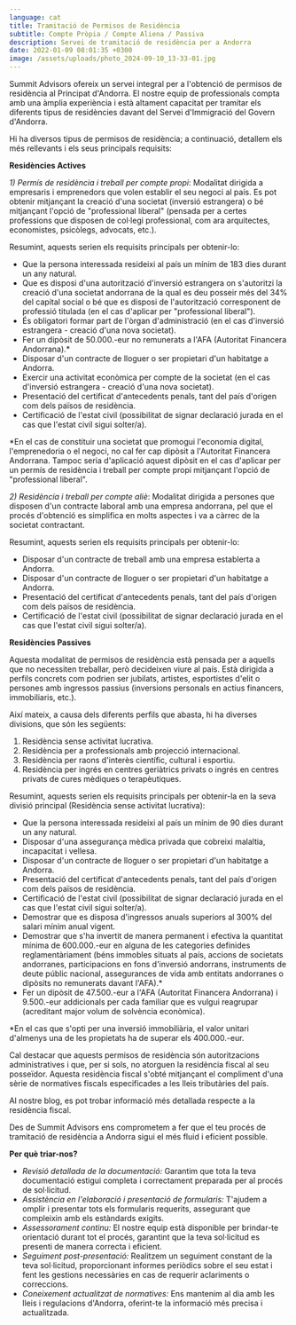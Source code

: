 ```yaml
---
language: cat
title: Tramitació de Permisos de Residència
subtitle: Compte Pròpia / Compte Aliena / Passiva
description: Servei de tramitació de residència per a Andorra
date: 2022-01-09 08:01:35 +0300
image: /assets/uploads/photo_2024-09-10_13-33-01.jpg
---
```

Summit Advisors ofereix un servei integral per a l'obtenció de permisos de residència al Principat d'Andorra. El nostre equip de professionals compta amb una àmplia experiència i està altament capacitat per tramitar els diferents tipus de residències davant del Servei d'Immigració del Govern d'Andorra.

Hi ha diversos tipus de permisos de residència; a continuació, detallem els més rellevants i els seus principals requisits:

**Residències Actives**

*1) Permís de residència i treball per compte propi*: Modalitat dirigida a empresaris i emprenedors que volen establir el seu negoci al país. Es pot obtenir mitjançant la creació d'una societat (inversió estrangera) o bé mitjançant l'opció de "professional liberal" (pensada per a certes professions que disposen de col·legi professional, com ara arquitectes, economistes, psicòlegs, advocats, etc.).

Resumint, aquests serien els requisits principals per obtenir-lo:

* Que la persona interessada resideixi al país un mínim de 183 dies durant un any natural.
* Que es disposi d'una autorització d'inversió estrangera on s'autoritzi la creació d'una societat andorrana de la qual es deu posseir més del 34% del capital social o bé que es disposi de l'autorització corresponent de professió titulada (en el cas d'aplicar per "professional liberal").
* És obligatori formar part de l'òrgan d'administració (en el cas d'inversió estrangera - creació d'una nova societat).
* Fer un dipòsit de 50.000.-eur no remunerats a l'AFA (Autoritat Financera Andorrana).*
* Disposar d'un contracte de lloguer o ser propietari d'un habitatge a Andorra.
* Exercir una activitat econòmica per compte de la societat (en el cas d'inversió estrangera - creació d'una nova societat).
* Presentació del certificat d'antecedents penals, tant del país d'origen com dels països de residència.
* Certificació de l'estat civil (possibilitat de signar declaració jurada en el cas que l'estat civil sigui solter/a).

\*En el cas de constituir una societat que promogui l'economia digital, l'emprenedoria o el negoci, no cal fer cap dipòsit a l'Autoritat Financera Andorrana. Tampoc seria d'aplicació aquest dipòsit en el cas d'aplicar per un permís de residència i treball per compte propi mitjançant l'opció de "professional liberal".

*2) Residència i treball per compte aliè*: Modalitat dirigida a persones que disposen d'un contracte laboral amb una empresa andorrana, pel que el procés d'obtenció es simplifica en molts aspectes i va a càrrec de la societat contractant.

Resumint, aquests serien els requisits principals per obtenir-lo:

* Disposar d'un contracte de treball amb una empresa establerta a Andorra.
* Disposar d'un contracte de lloguer o ser propietari d'un habitatge a Andorra.
* Presentació del certificat d'antecedents penals, tant del país d'origen com dels països de residència.
* Certificació de l'estat civil (possibilitat de signar declaració jurada en el cas que l'estat civil sigui solter/a).

**Residències Passives**

Aquesta modalitat de permisos de residència està pensada per a aquells que no necessiten treballar, però decideixen viure al país. Està dirigida a perfils concrets com podrien ser jubilats, artistes, esportistes d'elit o persones amb ingressos passius (inversions personals en actius financers, immobiliaris, etc.).

Així mateix, a causa dels diferents perfils que abasta, hi ha diverses divisions, que són les següents:

1. Residència sense activitat lucrativa.
2. Residència per a professionals amb projecció internacional.
3. Residència per raons d'interès científic, cultural i esportiu.
4. Residència per ingrés en centres geriàtrics privats o ingrés en centres privats de cures mèdiques o terapèutiques.

Resumint, aquests serien els requisits principals per obtenir-la en la seva divisió principal (Residència sense activitat lucrativa):

* Que la persona interessada resideixi al país un mínim de 90 dies durant un any natural.
* Disposar d'una assegurança mèdica privada que cobreixi malaltia, incapacitat i vellesa.
* Disposar d'un contracte de lloguer o ser propietari d'un habitatge a Andorra.
* Presentació del certificat d'antecedents penals, tant del país d'origen com dels països de residència.
* Certificació de l'estat civil (possibilitat de signar declaració jurada en el cas que l'estat civil sigui solter/a).
* Demostrar que es disposa d'ingressos anuals superiors al 300% del salari mínim anual vigent.
* Demostrar que s'ha invertit de manera permanent i efectiva la quantitat mínima de 600.000.-eur en alguna de les categories definides reglamentàriament (béns immobles situats al país, accions de societats andorranes, participacions en fons d'inversió andorrans, instruments de deute públic nacional, assegurances de vida amb entitats andorranes o dipòsits no remunerats davant l'AFA).*
* Fer un dipòsit de 47.500.-eur a l'AFA (Autoritat Financera Andorrana) i 9.500.-eur addicionals per cada familiar que es vulgui reagrupar (acreditant major volum de solvència econòmica).

\*En el cas que s'opti per una inversió immobiliària, el valor unitari d'almenys una de les propietats ha de superar els 400.000.-eur.

Cal destacar que aquests permisos de residència són autoritzacions administratives i que, per si sols, no atorguen la residència fiscal al seu posseïdor. Aquesta residència fiscal s'obté mitjançant el compliment d'una sèrie de normatives fiscals especificades a les lleis tributàries del país.

Al nostre blog, es pot trobar informació més detallada respecte a la residència fiscal.

Des de Summit Advisors ens comprometem a fer que el teu procés de tramitació de residència a Andorra sigui el més fluid i eficient possible.

**Per què triar-nos?**

* *Revisió detallada de la documentació:* Garantim que tota la teva documentació estigui completa i correctament preparada per al procés de sol·licitud.
* *Assistència en l'elaboració i presentació de formularis:* T'ajudem a omplir i presentar tots els formularis requerits, assegurant que compleixin amb els estàndards exigits.
* *Assessorament continu:* El nostre equip està disponible per brindar-te orientació durant tot el procés, garantint que la teva sol·licitud es presenti de manera correcta i eficient.
* *Seguiment post-presentació:* Realitzem un seguiment constant de la teva sol·licitud, proporcionant informes periòdics sobre el seu estat i fent les gestions necessàries en cas de requerir aclariments o correccions.
* *Coneixement actualitzat de normatives:* Ens mantenim al dia amb les lleis i regulacions d'Andorra, oferint-te la informació més precisa i actualitzada.
